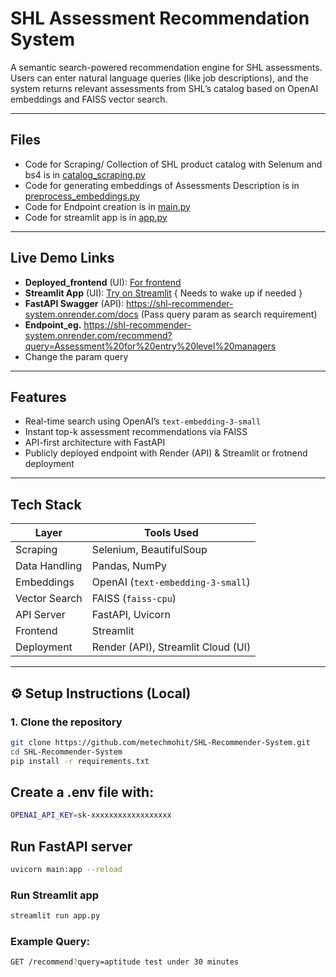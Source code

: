 # SHL Assessment Recommendation System

A semantic search-powered recommendation engine for SHL assessments. Users can enter natural language queries (like job descriptions), and the system returns relevant assessments from SHL’s catalog based on OpenAI embeddings and FAISS vector search.

---
## Files
- Code for Scraping/ Collection of SHL product catalog with Selenum and bs4 is in [catalog_scraping.py](https://github.com/metechmohit/SHL-Recommender-System/blob/master/catalog_scraping.py)
-  Code for generating embeddings of Assessments Description is in [preprocess_embeddings.py](https://github.com/metechmohit/SHL-Recommender-System/blob/master/preprocess_embeddings.py)
- Code for Endpoint creation is in [main.py](https://github.com/metechmohit/SHL-Recommender-System/blob/master/main.py)
- Code for streamlit app is in [app.py](https://github.com/metechmohit/SHL-Recommender-System/blob/master/app.py)
---

##  Live Demo Links

- **Deployed_frontend** (UI): [ For frontend](https://metechmohit.github.io/shl-recommendation-frontened/)
- **Streamlit App** (UI): [ Try on Streamlit](https://huggingface.co/spaces/mohitsingheng/SHL-Assessment-Recommender) { Needs to wake up if needed }
- **FastAPI Swagger** (API): https://shl-recommender-system.onrender.com/docs    (Pass query param as search requirement)
- **Endpoint_eg.** https://shl-recommender-system.onrender.com/recommend?query=Assessment%20for%20entry%20level%20managers
- Change the param  query

---

##  Features

-  Real-time search using OpenAI’s `text-embedding-3-small`
-  Instant top-k assessment recommendations via FAISS
-  API-first architecture with FastAPI
-  Publicly deployed endpoint with Render (API) & Streamlit or frotnend deployment

---

##  Tech Stack

| Layer            | Tools Used                           |
|------------------|----------------------------------------|
| Scraping         | Selenium, BeautifulSoup                |
| Data Handling    | Pandas, NumPy                          |
| Embeddings       | OpenAI (`text-embedding-3-small`)      |
| Vector Search    | FAISS (`faiss-cpu`)                    |
| API Server       | FastAPI, Uvicorn                       |
| Frontend         | Streamlit                              |
| Deployment       | Render (API), Streamlit Cloud (UI)     |

---

## ⚙ Setup Instructions (Local)

### 1. Clone the repository

```bash
git clone https://github.com/metechmohit/SHL-Recommender-System.git
cd SHL-Recommender-System
pip install -r requirements.txt
```
## Create a .env file with:
```bash
OPENAI_API_KEY=sk-xxxxxxxxxxxxxxxxxx
```
## Run FastAPI server
```bash
uvicorn main:app --reload
```
### Run Streamlit app
```bash
streamlit run app.py
```
### Example Query:
```bash
GET /recommend?query=aptitude test under 30 minutes
